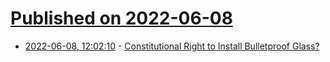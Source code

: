 # [Published on 2022-06-08](index.md)

* [2022-06-08, 12:02:10](https://news.ycombinator.com/item?id=31666026) - [Constitutional Right to Install Bulletproof Glass?](https://reason.com/volokh/2017/12/20/right-to-install-bulletproof-glass/)
